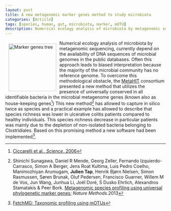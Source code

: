 ```yaml
---
layout: post
title: A new metagenomic marker genes method to study microbiota
categories: [Article]
tags: [species, human, gut, microbiota, marker, mOTU]
description: Numerical ecology analysis of microbiota by metagenomic sequencing, currently depend on the availability of DNA sequences of microbial genomes in the public databases.
---
```


<img itemprop="image" src="http://www.bork.embl.de/software/mOTU/images/tree.jpg" alt="Marker genes tree" style="float: left; border: 10px solid white; width: 150px;">

Numerical ecology analysis of microbiota by metagenomic sequencing, currently depend on the availability of DNA sequences of microbial genomes in the public databases. Often this approach leads to biased interpretation because the majority of the microbial community has no reference genome. To overcome this methodological obstacle, the [MetaHIT](http://www.metahit.eu) consortium presented a new method that utilizes 
the presence of universally conserved in all identifiable bacteria 
in the microbial metagenome genes (known also as house-keeping genes[^2]) This new method[^1] has allowed to capture in silico twice as species and a practical example has allowed to describe that species richness was lower in ulcerative colitis patients compared to healthy individuals. This species richness decrease in particular patients was mainly due to the depletion of non-isolated bacteria belonging to Clostridiales. Based on this promising method a new software had been implemented[^3].

[^1]:Shinichi Sunagawa, Daniel R Mende,	Georg Zeller, Fernando Izquierdo-Carrasco, Simon A Berger,	Jens Roat Kultima,	Luis Pedro Coelho,	Manimozhiyan Arumugam,	**Julien Tap**,	Henrik Bjørn Nielsen,	Simon Rasmussen,	Søren Brunak,	Oluf Pedersen,	Francisco Guarner,	Willem M de Vos, Jun Wang, Junhua Li, Joël Doré,	S Dusko Ehrlich,	Alexandros Stamatakis	& Peer Bork. [Metagenomic species profiling using universal phylogenetic marker genes](http://dx.doi.org/10.1038/NMETH.2693); _Nature Methods_.2013

[^2]:[Ciccarelli et al., _Science_, 2006](http://www.sciencemag.org/content/311/5765/1283.abstract)

[^3]:[FetchMG: Taxonomic profiling using mOTUs](http://www.bork.embl.de/software/mOTU/fetchMG.html)
